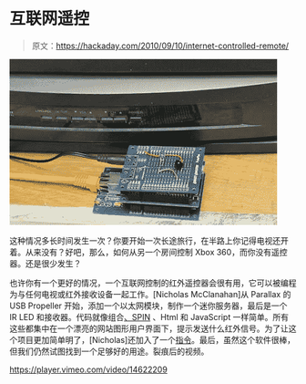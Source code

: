 # 互联网遥控

> 原文：<https://hackaday.com/2010/09/10/internet-controlled-remote/>

![](img/ead0cf96e3da10867d3ea6fb85fe788d.png "So in the video Nicholas' Persona for Firefox is Hello Kitty. Just wanted to point that out. ")

这种情况多长时间发生一次？你要开始一次长途旅行，在半路上你记得电视还开着。从来没有？好吧，那么，如何从另一个房间控制 Xbox 360，而你没有遥控器。还是很少发生？

也许你有一个更好的情况，一个互联网控制的红外遥控器会很有用，它可以被编程为与任何电视或红外接收设备一起工作。[Nicholas McClanahan]从 Parallax 的 USB Propeller 开始，添加一个以太网模块，制作一个迷你服务器，最后是一个 IR LED 和接收器。代码就像组合[、SPIN](http://en.wikipedia.org/wiki/Parallax_Propeller) 、Html 和 JavaScript 一样简单。所有这些都集中在一个漂亮的网站图形用户界面下，提示发送什么红外信号。为了让这个项目更加简单明了，[Nicholas]还加入了一个[指令](http://www.instructables.com/id/Control-Your-TV-with-Your-Phone/)。最后，虽然这个软件很棒，但我们仍然试图找到一个足够好的用途。裂痕后的视频。

<https://player.vimeo.com/video/14622209>

</div> </body> </html>